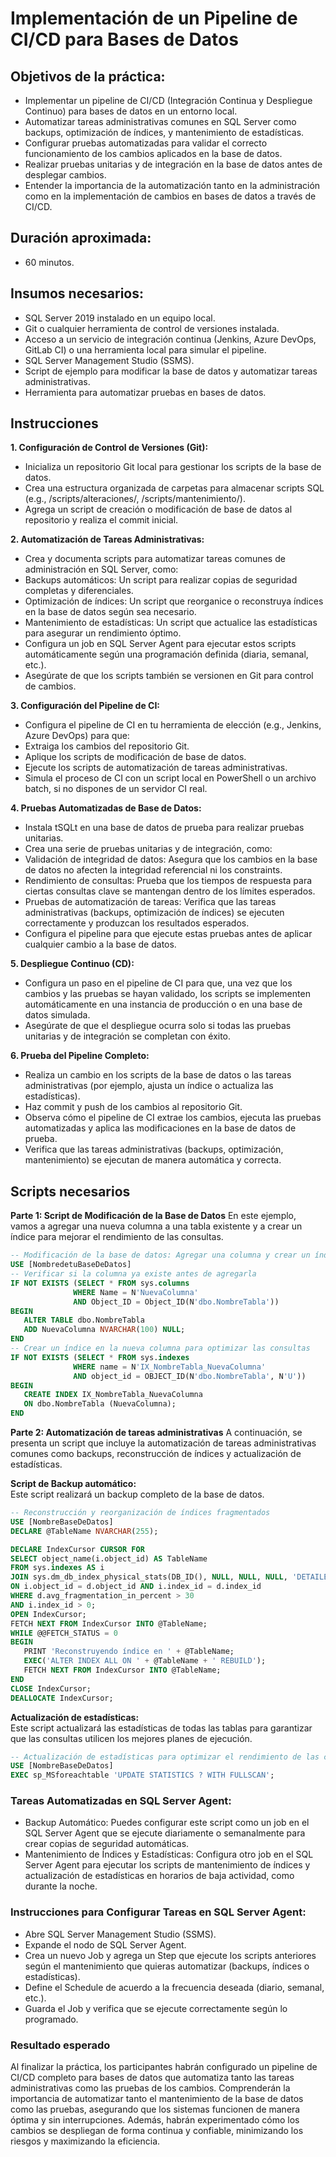 # Implementación de un Pipeline de CI/CD para Bases de Datos

## Objetivos de la práctica:
- Implementar un pipeline de CI/CD (Integración Continua y Despliegue Continuo) para bases de datos en un entorno local.
- Automatizar tareas administrativas comunes en SQL Server como backups, optimización de índices, y mantenimiento de estadísticas.
- Configurar pruebas automatizadas para validar el correcto funcionamiento de los cambios aplicados en la base de datos.
- Realizar pruebas unitarias y de integración en la base de datos antes de desplegar cambios.
- Entender la importancia de la automatización tanto en la administración como en la implementación de cambios en bases de datos a través de CI/CD.

## Duración aproximada:
- 60 minutos.

## Insumos necesarios:
- SQL Server 2019 instalado en un equipo local.
- Git o cualquier herramienta de control de versiones instalada.
- Acceso a un servicio de integración continua (Jenkins, Azure DevOps, GitLab CI) o una herramienta local para simular el pipeline.
- SQL Server Management Studio (SSMS).
- Script de ejemplo para modificar la base de datos y automatizar tareas administrativas.
- Herramienta para automatizar pruebas en bases de datos.

## Instrucciones 
**1. Configuración de Control de Versiones (Git):**

- Inicializa un repositorio Git local para gestionar los scripts de la base de datos.
- Crea una estructura organizada de carpetas para almacenar scripts SQL (e.g., /scripts/alteraciones/, /scripts/mantenimiento/).
- Agrega un script de creación o modificación de base de datos al repositorio y realiza el commit inicial.

**2. Automatización de Tareas Administrativas:**
- Crea y documenta scripts para automatizar tareas comunes de administración en SQL Server, como:
- Backups automáticos: Un script para realizar copias de seguridad completas y diferenciales.
- Optimización de índices: Un script que reorganice o reconstruya índices en la base de datos según sea necesario.
- Mantenimiento de estadísticas: Un script que actualice las estadísticas para asegurar un rendimiento óptimo.
- Configura un job en SQL Server Agent para ejecutar estos scripts automáticamente según una programación definida (diaria, semanal, etc.).
- Asegúrate de que los scripts también se versionen en Git para control de cambios.

**3. Configuración del Pipeline de CI:**
- Configura el pipeline de CI en tu herramienta de elección (e.g., Jenkins, Azure DevOps) para que:
- Extraiga los cambios del repositorio Git.
- Aplique los scripts de modificación de base de datos.
- Ejecute los scripts de automatización de tareas administrativas.
- Simula el proceso de CI con un script local en PowerShell o un archivo batch, si no dispones de un servidor CI real.

**4. Pruebas Automatizadas de Base de Datos:**
- Instala tSQLt en una base de datos de prueba para realizar pruebas unitarias.
- Crea una serie de pruebas unitarias y de integración, como:
- Validación de integridad de datos: Asegura que los cambios en la base de datos no afecten la integridad referencial ni los constraints.
- Rendimiento de consultas: Prueba que los tiempos de respuesta para ciertas consultas clave se mantengan dentro de los límites esperados.
- Pruebas de automatización de tareas: Verifica que las tareas administrativas (backups, optimización de índices) se ejecuten correctamente y produzcan los resultados esperados.
- Configura el pipeline para que ejecute estas pruebas antes de aplicar cualquier cambio a la base de datos.

**5. Despliegue Continuo (CD):**
- Configura un paso en el pipeline de CI para que, una vez que los cambios y las pruebas se hayan validado, los scripts se implementen automáticamente en una instancia de producción o en una base de datos simulada.
- Asegúrate de que el despliegue ocurra solo si todas las pruebas unitarias y de integración se completan con éxito.

**6. Prueba del Pipeline Completo:**
- Realiza un cambio en los scripts de la base de datos o las tareas administrativas (por ejemplo, ajusta un índice o actualiza las estadísticas).
- Haz commit y push de los cambios al repositorio Git.
- Observa cómo el pipeline de CI extrae los cambios, ejecuta las pruebas automatizadas y aplica las modificaciones en la base de datos de prueba.
- Verifica que las tareas administrativas (backups, optimización, mantenimiento) se ejecutan de manera automática y correcta.



## Scripts necesarios 
**Parte 1: Script de Modificación de la Base de Datos**
En este ejemplo, vamos a agregar una nueva columna a una tabla existente y a crear un índice para mejorar el rendimiento de las consultas.
 ```sql
-- Modificación de la base de datos: Agregar una columna y crear un índice
USE [NombredetuBaseDeDatos]
-- Verificar si la columna ya existe antes de agregarla
IF NOT EXISTS (SELECT * FROM sys.columns 
               WHERE Name = N'NuevaColumna' 
               AND Object_ID = Object_ID(N'dbo.NombreTabla'))
BEGIN
    ALTER TABLE dbo.NombreTabla
    ADD NuevaColumna NVARCHAR(100) NULL;
END
-- Crear un índice en la nueva columna para optimizar las consultas
IF NOT EXISTS (SELECT * FROM sys.indexes 
               WHERE name = N'IX_NombreTabla_NuevaColumna' 
               AND object_id = OBJECT_ID(N'dbo.NombreTabla', N'U'))
BEGIN
    CREATE INDEX IX_NombreTabla_NuevaColumna
    ON dbo.NombreTabla (NuevaColumna);
END
```
**Parte 2: Automatización de tareas administrativas**
A continuación, se presenta un script que incluye la automatización de tareas administrativas comunes como backups, reconstrucción de índices y actualización de estadísticas.

**Script de Backup automático:**<br>
Este script realizará un backup completo de la base de datos.<br>
 ```sql
-- Reconstrucción y reorganización de índices fragmentados
USE [NombreBaseDeDatos]
DECLARE @TableName NVARCHAR(255);

DECLARE IndexCursor CURSOR FOR
SELECT object_name(i.object_id) AS TableName
FROM sys.indexes AS i
JOIN sys.dm_db_index_physical_stats(DB_ID(), NULL, NULL, NULL, 'DETAILED') AS d
ON i.object_id = d.object_id AND i.index_id = d.index_id
WHERE d.avg_fragmentation_in_percent > 30
AND i.index_id > 0;
OPEN IndexCursor;
FETCH NEXT FROM IndexCursor INTO @TableName;
WHILE @@FETCH_STATUS = 0
BEGIN
    PRINT 'Reconstruyendo índice en ' + @TableName;
    EXEC('ALTER INDEX ALL ON ' + @TableName + ' REBUILD');
    FETCH NEXT FROM IndexCursor INTO @TableName;
END
CLOSE IndexCursor;
DEALLOCATE IndexCursor;
```
**Actualización de estadísticas:**<br>
Este script actualizará las estadísticas de todas las tablas para garantizar que las consultas utilicen los mejores planes de ejecución.<br>
 ```sql
-- Actualización de estadísticas para optimizar el rendimiento de las consultas
USE [NombreBaseDeDatos]
EXEC sp_MSforeachtable 'UPDATE STATISTICS ? WITH FULLSCAN';
```

### Tareas Automatizadas en SQL Server Agent:
- Backup Automático: Puedes configurar este script como un job en el SQL Server Agent que se ejecute diariamente o semanalmente para crear copias de seguridad automáticas.
- Mantenimiento de Índices y Estadísticas: Configura otro job en el SQL Server Agent para ejecutar los scripts de mantenimiento de índices y actualización de estadísticas en horarios de baja actividad, como durante la noche.

### Instrucciones para Configurar Tareas en SQL Server Agent:
- Abre SQL Server Management Studio (SSMS).
- Expande el nodo de SQL Server Agent.
- Crea un nuevo Job y agrega un Step que ejecute los scripts anteriores según el mantenimiento que quieras automatizar (backups, índices o estadísticas).
- Define el Schedule de acuerdo a la frecuencia deseada (diario, semanal, etc.).
- Guarda el Job y verifica que se ejecute correctamente según lo programado.


### Resultado esperado
Al finalizar la práctica, los participantes habrán configurado un pipeline de CI/CD completo para bases de datos que automatiza tanto las tareas administrativas como las pruebas de los cambios. Comprenderán la importancia de automatizar tanto el mantenimiento de la base de datos como las pruebas, asegurando que los sistemas funcionen de manera óptima y sin interrupciones. Además, habrán experimentado cómo los cambios se despliegan de forma continua y confiable, minimizando los riesgos y maximizando la eficiencia.